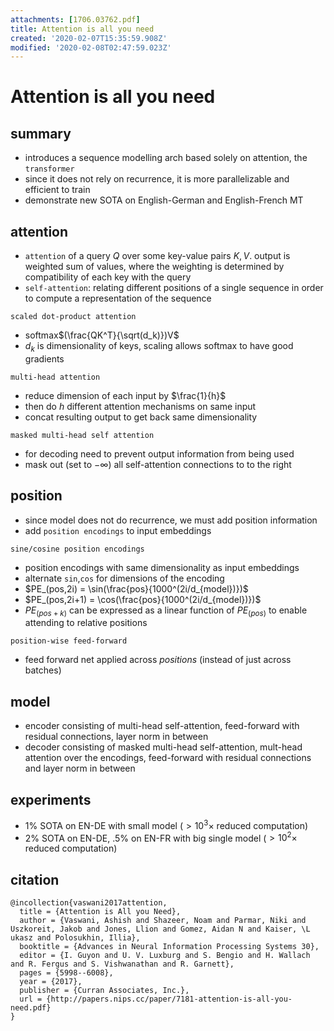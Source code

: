 ```yaml
---
attachments: [1706.03762.pdf]
title: Attention is all you need
created: '2020-02-07T15:35:59.908Z'
modified: '2020-02-08T02:47:59.023Z'
---
```


# Attention is all you need

## summary
- introduces a sequence modelling arch based solely on attention, the `transformer`
- since it does not rely on recurrence, it is more parallelizable and efficient to train
- demonstrate new SOTA on English-German and English-French MT

## attention
- `attention` of a query $Q$ over some key-value pairs $K,V$. output is weighted sum of values, where the weighting is determined by compatibility of each key with the query
- `self-attention`: relating different positions of a single sequence in order to compute a representation of the sequence

`scaled dot-product attention`
- softmax$(\frac{QK^T}{\sqrt(d_k)})V$
- $d_k$ is dimensionality of keys, scaling allows softmax to have good gradients

`multi-head attention`
- reduce dimension of each input by $\frac{1}{h}$
- then do $h$ different attention mechanisms on same input
- concat resulting output to get back same dimensionality 

`masked multi-head self attention`
- for decoding need to prevent output information from being used
- mask out (set to $-\infty$) all self-attention connections to to the right


## position
- since model does not do recurrence, we must add position information
- add `position encodings` to input embeddings

`sine/cosine position encodings`
- position encodings with same dimensionality as input embeddings
- alternate `sin`,`cos` for dimensions of the encoding
- $PE_(pos,2i) = \sin(\frac{pos}{1000^(2i/d_{model})})$
- $PE_(pos,2i+1) = \cos(\frac{pos}{1000^(2i/d_{model})})$
- $PE_(pos+k)$ can be expressed as a linear function of $PE_(pos)$ to enable attending to relative positions

`position-wise feed-forward`
- feed forward net applied across *positions* (instead of just across batches)

## model
- encoder consisting of multi-head self-attention, feed-forward with residual connections, layer norm in between
- decoder consisting of masked multi-head self-attention, mult-head attention over the encodings, feed-forward with residual connections and layer norm in between

## experiments
- 1% SOTA on EN-DE with small model ($>10^3\times$ reduced computation)
- 2% SOTA on EN-DE, .5% on EN-FR with big single model ($>10^2\times$ reduced computation)

## citation

```
@incollection{vaswani2017attention,
  title = {Attention is All you Need},
  author = {Vaswani, Ashish and Shazeer, Noam and Parmar, Niki and Uszkoreit, Jakob and Jones, Llion and Gomez, Aidan N and Kaiser, \L ukasz and Polosukhin, Illia},
  booktitle = {Advances in Neural Information Processing Systems 30},
  editor = {I. Guyon and U. V. Luxburg and S. Bengio and H. Wallach and R. Fergus and S. Vishwanathan and R. Garnett},
  pages = {5998--6008},
  year = {2017},
  publisher = {Curran Associates, Inc.},
  url = {http://papers.nips.cc/paper/7181-attention-is-all-you-need.pdf}
}
```
